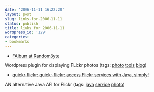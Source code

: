 ```yaml
---
date: '2006-11-11 16:22:20'
layout: post
slug: links-for-2006-11-11
status: publish
title: links for 2006-11-11
wordpress_id: '129'
categories:
- bookmarks
---
```




  * [FAlbum at RandomByte](http://www.randombyte.net/blog/projects/falbum/)




Wordpress plugin for displaying FLickr photos (tags: [photo](http://del.icio.us/eob/photo) [tools](http://del.icio.us/eob/tools) [blog](http://del.icio.us/eob/blog))





  * [quickr-flickr: quickr-flickr: access Flickr services with Java, simply!](https://quickr-flickr.dev.java.net/)




AN alternative Java API for Flickr (tags: [java](http://del.icio.us/eob/java) [service](http://del.icio.us/eob/service) [photo](http://del.icio.us/eob/photo))







